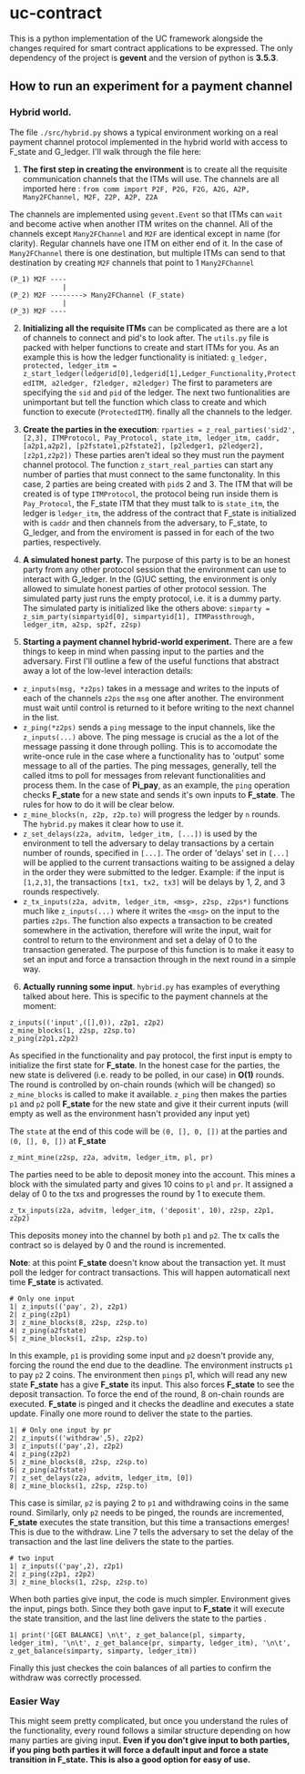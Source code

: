 # uc-contract
This is a python implementation of the UC framework alongside the changes required for smart contract applications to be expressed.
The only dependency of the project is **gevent** and the version of python is **3.5.3**.

## How to run an experiment for a payment channel

### Hybrid world.
The file `./src/hybrid.py` shows a typical environment working on a real payment channel protocol implemented in the hybrid world with access to F_state and G_ledger. I'll walk through the file here:

1. **The first step in creating the environment** is to create all the requisite communication channels that the ITMs will use. The channels are all imported here :
  `from comm import P2F, P2G, F2G, A2G, A2P, Many2FChannel, M2F, Z2P, A2P, Z2A`

The channels are implemented using `gevent.Event` so that ITMs can `wait` and become active when another ITM writes on the channel. All of the channels except `Many2FChannel` and `M2F` are identical except in name (for clarity). Regular channels have one ITM on either end of it. In the case of `Many2FChannel` there is one destination, but multiple ITMs can send to that destination by creating `M2F` channels that point to 1 `Many2FChannel`

``` 
(P_1) M2F ----
             |
(P_2) M2F --------> Many2FChannel (F_state)
             |
(P_3) M2F ----
```

2. **Initializing all the requisite ITMs** can be complicated as there are a lot of channels to connect and pid's to look after. The `utils.py` file is packed with helper functions to create and start ITMs for you. As an example this is how the ledger functionality is initiated:
```g_ledger, protected, ledger_itm = z_start_ledger(ledgerid[0],ledgerid[1],Ledger_Functionality,ProtectedITM, a2ledger, f2ledger, m2ledger)```
The first to parameters are specifying the `sid` and `pid` of the ledger. The next two funtionalities are unimportant but tell the function which class to create and which function to execute (`ProtectedITM`). finally all the channels to the ledger.

3. **Create the parties in the execution**:
```rparties = z_real_parties('sid2', [2,3], ITMProtocol, Pay_Protocol, state_itm, ledger_itm, caddr, [a2p1,a2p2], [p2fstate1,p2fstate2], [p2ledger1, p2ledger2], [z2p1,z2p2])```
These parties aren't ideal so they must run the payment channel protocol. The function `z_start_real_parties` can start any number of parties that must connect to the same functonality. In this case, 2 parties are being created with `pid`s 2 and 3. The ITM that will be created is of type `ITMProtocol`, the protocol being run inside them is `Pay_Protocol`, the F_state ITM that they must talk to is `state_itm`, the ledger is `ledger_itm`, the address of the contract that F_state is initialized with is `caddr` and then channels from the adversary, to F_state, to G_ledger, and from the enviroment is passed in for each of the two parties, respectively. 

4. **A simulated honest party.** The purpose of this party is to be an honest party from any other protocol session that the environment can use to interact with G_ledger. In the (G)UC setting, the environment is only allowed to simulate honest parties of other protocol session. The simulated party just runs the empty protocol, i.e. it is a dummy party. The simulated party is initialized like the others above:
```simparty = z_sim_party(simpartyid[0], simpartyid[1], ITMPassthrough, ledger_itm, a2sp, sp2f, z2sp)```

5. **Starting a payment channel hybrid-world experiment.**
There are a few things to keep in mind when passing input to the parties and the adversary. First I'll outline a few of the useful functions that abstract away a lot of the low-level interaction details:
* `z_inputs(msg, *z2ps)` takes in a message and writes to the inputs of each of the channels `z2ps` the `msg` one after another. The environment must wait until control is returned to it before writing to the next channel in the list.
* `z_ping(*z2ps)` sends a `ping` message to the input channels, like the `z_inputs(...)` above. The ping message is crucial as the a lot of the message passing it done through polling. This is to accomodate the write-once rule in the case where a functionality has to 'output' some message to all of the parties. The ping messages, generally, tell the called itms to poll for messages from relevant functionalities and process them. In the case of **Pi_pay**, as an example, the `ping` operation checks **F_state** for a new state and sends it's own inputs to **F_state**. The rules for how to do it will be clear below.
* `z_mine_blocks(n, z2p, z2p.to)` will progress the ledger by `n` rounds. The `hybrid.py` makes it clear how to use it.
* `z_set_delays(z2a, advitm, ledger_itm, [...])` is used by the environment to tell the adversary to delay transactions by a certain number of rounds, specified in `[...]`. The order of 'delays' set in `[...]` will be applied to the current transactions waiting to be assigned a delay in the order they were submitted to the ledger. Example: if the input is `[1,2,3]`, the transactions `[tx1, tx2, tx3]` will be delays by 1, 2, and 3 rounds respectively. 
* `z_tx_inputs(z2a, advitm, ledger_itm, <msg>, z2sp, z2ps*)` functions much like `z_inputs(...)` where it writes the `<msg>` on the input to the parties `z2ps`. The function also expects a transaction to be created somewhere in the activation, therefore will write the input, wait for control to return to the environment and set a delay of 0 to the transaction generated. The purpose of this function is to make it easy to set an input and force a transaction through in the next round in a simple way. 

6. **Actually running some input**. `hybrid.py` has examples of everything talked about here. This is specific to the payment channels at the moment:
```
z_inputs(('input',([],0)), z2p1, z2p2)
z_mine_blocks(1, z2sp, z2sp.to)
z_ping(z2p1,z2p2)
```
As specified in the functionality and pay protocol, the first input is empty to initialize the first state for **F_state**.
In the honest case for the parties, the new state is delivered (i.e. ready to be polled, in our case) in **O(1)** rounds. The round is controlled by on-chain rounds (which will be changed) so `z_mine_blocks` is called to make it available. `z_ping` then makes the parties `p1` and `p2` poll **F_state** for the new state and give it their current inputs (will empty as well as the environment hasn't provided any input yet)

The `state` at the end of this code will be `(0, [], 0, [])` at the parties and `(0, [], 0, [])` at **F_state**

```
z_mint_mine(z2sp, z2a, advitm, ledger_itm, pl, pr)
```
The parties need to be able to deposit money into the account. This mines a block with the simulated party and gives 10 coins to `pl` and `pr`. It assigned a delay of 0 to the txs and progresses the round by 1 to execute them.

```
z_tx_inputs(z2a, advitm, ledger_itm, ('deposit', 10), z2sp, z2p1, z2p2)
```
This deposits money into the channel by both `p1` and `p2`. The tx calls the contract so is delayed by 0 and the round is incremented.

**Note**: at this point **F_state** doesn't know about the transaction yet. It must poll the ledger for contract transactions. This will happen automaticall next time **F_state** is activated.

```
# Only one input
1| z_inputs(('pay', 2), z2p1)
2| z_ping(z2p1)
3| z_mine_blocks(8, z2sp, z2sp.to)
4| z_ping(a2fstate)
5| z_mine_blocks(1, z2sp, z2sp.to)
```
In this example, `p1` is providing some input and `p2` doesn't provide any, forcing the round the end due to the deadline.
The environment instructs `p1` to pay `p2` 2 coins. The environment then `pings` p1, which will read any new state **F_state** has a give **F_state** its input. This also forces **F_state** to see the deposit transaction. To force the end of the round, 8 on-chain rounds are executed. **F_state** is pinged and it checks the deadline and executes a state update. Finally one more round to deliver the state to the parties.

```
1| # Only one input by pr
2| z_inputs(('withdraw',5), z2p2)
3| z_inputs(('pay',2), z2p2)
4| z_ping(z2p2)
5| z_mine_blocks(8, z2sp, z2sp.to)
6| z_ping(a2fstate)
7| z_set_delays(z2a, advitm, ledger_itm, [0])
8| z_mine_blocks(1, z2sp, z2sp.to)
```
This case is similar, `p2` is paying 2 to `p1` and withdrawing coins in the same round. Similarly, only `p2` needs to be pinged, the rounds are incremented, **F_state** executes the state transition, but this time a transactions emerges! This is due to the withdraw. Line 7 tells the adversary to set the delay of the transaction and the last line delivers the state to the parties.

```
# two input
1| z_inputs(('pay',2), z2p1)
2| z_ping(z2p1, z2p2)
3| z_mine_blocks(1, z2sp, z2sp.to)
```
When both parties give input, the code is much simpler. Environment gives the input, pings both. Since they both gave input to **F_state** it will execute the state transition, and the last line delivers the state to the parties .

```
1| print('[GET BALANCE] \n\t', z_get_balance(pl, simparty, ledger_itm), '\n\t', z_get_balance(pr, simparty, ledger_itm), '\n\t', z_get_balance(simparty, simparty, ledger_itm))
```
Finally this just checkes the coin balances of all parties to confirm the withdraw was correctly processed. 

### Easier Way
This might seem pretty complicated, but once you understand the rules of the functionality, every round follows a similar structure depending on how many parties are giving input. **Even if you don't give input to both parties, if you ping both parties it will force a default input and force a state transition in F_state. This is also a good option for easy of use.**
